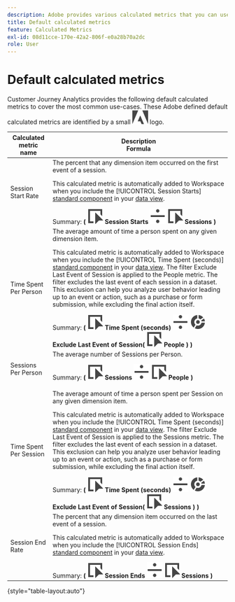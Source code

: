 ```yaml
---
description: Adobe provides various calculated metrics that you can use. This page lists those metrics and their intended uses.
title: Default calculated metrics
feature: Calculated Metrics
exl-id: 08d11cce-170e-42a2-806f-e0a28b70a2dc
role: User
---
```

# Default calculated metrics

Customer Journey Analytics provides the following default calculated metrics to cover the most common use-cases. These Adobe defined default calculated metrics are identified by a small ![AdobeLogoSmall](/help/assets/icons/AdobeLogoSmall.svg) logo.

| Calculated metric name | Description<br/>Formula |
|---------|----------|
| Session Start Rate | The percent that any dimension item occurred on the first event of a session.<p>This calculated metric is automatically added to Workspace when you include the [!UICONTROL Session Starts] [standard component](/help/data-views/component-reference.md) in your [data view](/help/data-views/create-dataview.md).</p>Summary: **(** ![Event](/help/assets/icons/Event.svg) **Session Starts** ![Divide](/help/assets/icons/Divide.svg) ![Event](/help/assets/icons/Event.svg) **Sessions** **)** | 
| Time Spent Per Person | The average amount of time a person spent on any given dimension item.<p>This calculated metric is automatically added to Workspace when you include the [!UICONTROL Time Spent (seconds)] [standard component](/help/data-views/component-reference.md) in your [data view](/help/data-views/create-dataview.md). The filter Exclude Last Event of Session is applied to the People metric. The filter excludes the last event of each session in a dataset. This exclusion can help you analyze user behavior leading up to an event or action, such as a purchase or form submission, while excluding the final action itself.</p>Summary: **(** ![Event](/help/assets/icons/Event.svg) **Time Spent (seconds)** ![Divide](/help/assets/icons/Divide.svg) ![Segmentation](/help/assets/icons/Segmentation.svg) **Exclude Last Event of Session(** ![Event](/help/assets/icons/Event.svg) **People ) )** |
| Sessions Per Person | The average number of Sessions per Person.<p>Summary: **(** ![Event](/help/assets/icons/Event.svg) **Sessions** ![Divide](/help/assets/icons/Divide.svg) ![Event](/help/assets/icons/Event.svg) **People** **)** |
| Time Spent Per Session | The average amount of time a person spent per Session on any given dimension item.<p>This calculated metric is automatically added to Workspace when you include the [!UICONTROL Time Spent (seconds)] [standard component](/help/data-views/component-reference.md) in your [data view](/help/data-views/create-dataview.md). The filter Exclude Last Event of Session is applied to the Sessions metric. The filter excludes the last event of each session in a dataset. This exclusion can help you analyze user behavior leading up to an event or action, such as a purchase or form submission, while excluding the final action itself.</p>Summary: **(** ![Event](/help/assets/icons/Event.svg) **Time Spent (seconds)** ![Divide](/help/assets/icons/Divide.svg) ![Segmentation](/help/assets/icons/Segmentation.svg) **Exclude Last Event of Session(** ![Event](/help/assets/icons/Event.svg) **Sessions ) )** |
| Session End Rate | The percent that any dimension item occurred on the last event of a session. <p>This calculated metric is automatically added to Workspace when you include the [!UICONTROL Session Ends] [standard component](/help/data-views/component-reference.md) in your [data view](/help/data-views/create-dataview.md).</p>Summary: **(** ![Event](/help/assets/icons/Event.svg) **Session Ends** ![Divide](/help/assets/icons/Divide.svg) ![Event](/help/assets/icons/Event.svg) **Sessions** **)** |

{style="table-layout:auto"}
